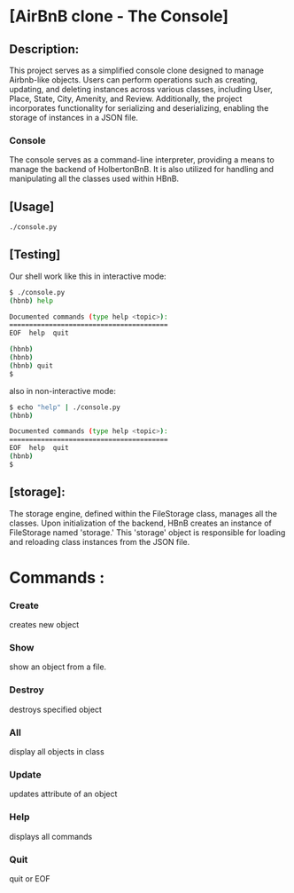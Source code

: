 # [AirBnB clone - The Console]

## Description: 
This project serves as a simplified console clone designed to manage Airbnb-like objects. Users can perform operations such as creating, updating, and deleting instances across various classes, including User, Place, State, City, Amenity, and Review. Additionally, the project incorporates functionality for serializing and deserializing, enabling the storage of instances in a JSON file.

### Console 
The console serves as a command-line interpreter, providing a means to manage the backend of HolbertonBnB. It is also utilized for handling and manipulating all the classes used within HBnB.



## [Usage]

```bash
./console.py
```

## [Testing]

Our shell work like this in interactive mode:

```bash
$ ./console.py
(hbnb) help

Documented commands (type help <topic>):
========================================
EOF  help  quit

(hbnb) 
(hbnb) 
(hbnb) quit
$

```
also in non-interactive mode:

```bash
$ echo "help" | ./console.py
(hbnb)

Documented commands (type help <topic>):
========================================
EOF  help  quit
(hbnb) 
$

```

## [storage]:

The storage engine, defined within the FileStorage class, manages all the classes. Upon initialization of the backend, HBnB creates an instance of FileStorage named 'storage.' This 'storage' object is responsible for loading and reloading class instances from the JSON file.

# Commands :

### Create
creates new object  

### Show
show an object from a file.

### Destroy
destroys specified object 
### All
display all objects in class

### Update
updates attribute of an object

### Help
displays all commands

### Quit
quit or EOF



